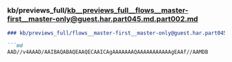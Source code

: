 ### kb/previews_full/kb__previews_full__flows__master-first__master-only@guest.har.part045.md.part002.md

```md
### kb/previews_full/flows__master-first__master-only@guest.har.part045.md (part 002)

```md
AAD//v4AAAD/AAIBAQABAQEAAQECAAICAgAAAAAAAQAAAAAAAAAAAgEAAf//AAMDB
```

```

```
